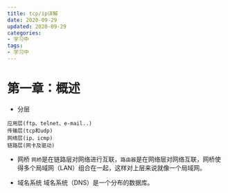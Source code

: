 ```yaml
---
title: tcp/ip详解
date: 2020-09-29
updated: 2020-09-29
categories:
- 学习中
tags:
- 学习中
---
```


# 第一章：概述
- 分层
```
应用层(ftp、telnet、e-mail..)
传输层(tcp和udp)
网络层(ip、icmp)
链路层(网卡及驱动)
```
- 网桥
`网桥`是在链路层对网络进行互联，`路由器`是在网络层对网络互联，网桥使得多个局域网（LAN）组合在一起，这样对上层来说就像一个局域网。

- 域名系统
域名系统（DNS）是一个分布的数据库。
